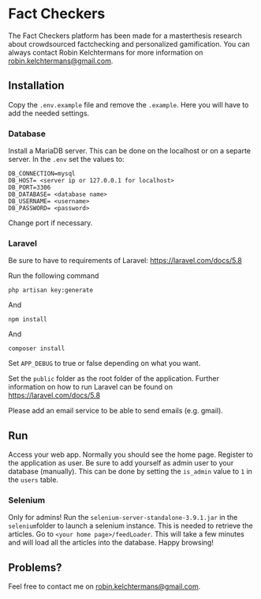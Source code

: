 # Fact Checkers

The Fact Checkers platform has been made for a masterthesis research about crowdsourced factchecking and personalized gamification.
You can always contact Robin Kelchtermans for more information on robin.kelchtermans@gmail.com.

## Installation
Copy the `.env.example` file and remove the `.example`. Here you will have to add the needed settings.

### Database
Install a MariaDB server. This can be done on the localhost or on a separte server. 
In the `.env` set the values to:
```
DB_CONNECTION=mysql
DB_HOST= <server ip or 127.0.0.1 for localhost>
DB_PORT=3306
DB_DATABASE= <database name>
DB_USERNAME= <username>
DB_PASSWORD= <password>
```
Change port if necessary.


### Laravel
Be sure to have to requirements of Laravel: https://laravel.com/docs/5.8

Run the following command
```
php artisan key:generate
```
And
```
npm install
```
And
```
composer install
```
Set `APP_DEBUG` to true or false depending on what you want.

Set the `public` folder as the root folder of the application. Further information on how to run Laravel can be found on https://laravel.com/docs/5.8

Please add an email service to be able to send emails (e.g. gmail).

## Run
Access your web app. Normally you should see the home page. 
Register to the application as user. 
Be sure to add yourself as admin user to your database (manually). This can be done by setting the `is_admin` value to `1` in the `users` table.

### Selenium
Only for admins! 
Run the `selenium-server-standalone-3.9.1.jar` in the `selenium`folder to launch a selenium instance. This is needed to retrieve the articles.
Go to `<your home page>/feedLoader`. This will take a few minutes and will load all the articles into the database.
Happy browsing!

## Problems?
Feel free to contact me on robin.kelchtermans@gmail.com.

